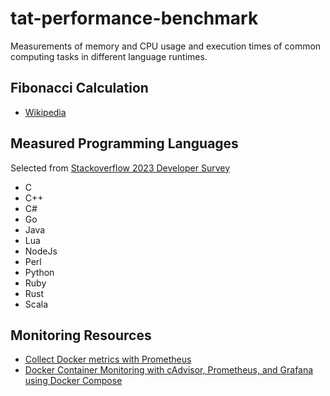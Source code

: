 # tat-performance-benchmark

Measurements of memory and CPU usage and execution times of common computing tasks in different language runtimes.

## Fibonacci Calculation

- [Wikipedia](https://en.wikipedia.org/wiki/Fibonacci_sequence)

## Measured Programming Languages

Selected from [Stackoverflow 2023 Developer Survey](https://survey.stackoverflow.co/2023/#most-popular-technologies-language)

- C
- C++
- C#
- Go
- Java
- Lua
- NodeJs
- Perl
- Python
- Ruby
- Rust
- Scala

## Monitoring Resources

- [Collect Docker metrics with Prometheus](https://docs.docker.com/config/daemon/prometheus/)
- [Docker Container Monitoring with cAdvisor, Prometheus, and Grafana using Docker Compose](https://medium.com/@sohammohite/docker-container-monitoring-with-cadvisor-prometheus-and-grafana-using-docker-compose-b47ec78efbc)
